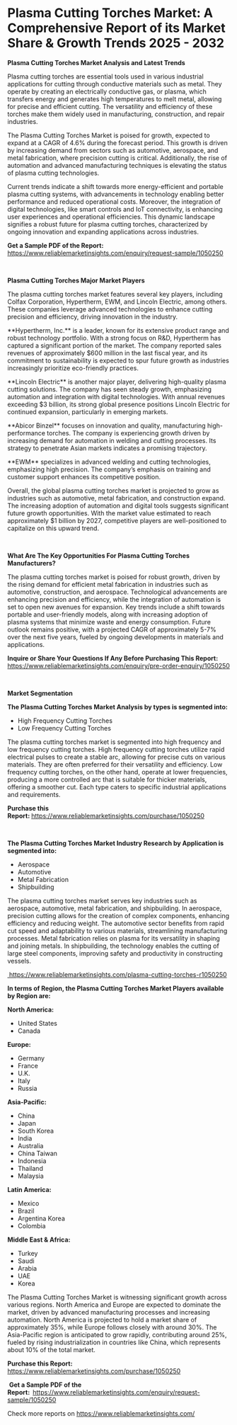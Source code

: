 <p><h1>Plasma Cutting Torches Market: A Comprehensive Report of its Market Share & Growth Trends 2025 - 2032</h1></p><p><strong>Plasma Cutting Torches Market Analysis and Latest Trends</strong></p>
<p><p>Plasma cutting torches are essential tools used in various industrial applications for cutting through conductive materials such as metal. They operate by creating an electrically conductive gas, or plasma, which transfers energy and generates high temperatures to melt metal, allowing for precise and efficient cutting. The versatility and efficiency of these torches make them widely used in manufacturing, construction, and repair industries.</p><p>The Plasma Cutting Torches Market is poised for growth, expected to expand at a CAGR of 4.6% during the forecast period. This growth is driven by increasing demand from sectors such as automotive, aerospace, and metal fabrication, where precision cutting is critical. Additionally, the rise of automation and advanced manufacturing techniques is elevating the status of plasma cutting technologies. </p><p>Current trends indicate a shift towards more energy-efficient and portable plasma cutting systems, with advancements in technology enabling better performance and reduced operational costs. Moreover, the integration of digital technologies, like smart controls and IoT connectivity, is enhancing user experiences and operational efficiencies. This dynamic landscape signifies a robust future for plasma cutting torches, characterized by ongoing innovation and expanding applications across industries.</p></p>
<p><strong>Get a Sample PDF of the Report:&nbsp;</strong> <a href="https://www.reliablemarketinsights.com/enquiry/request-sample/1050250?utm_campaign=2199&utm_medium=2&utm_source=Github&utm_content=ia&utm_term=25032025&utm_id=plasma-cutting-torches">https://www.reliablemarketinsights.com/enquiry/request-sample/1050250</a></p>
<p>&nbsp;</p>
<p><strong>Plasma Cutting Torches Major Market Players</strong></p>
<p><p>The plasma cutting torches market features several key players, including Colfax Corporation, Hypertherm, EWM, and Lincoln Electric, among others. These companies leverage advanced technologies to enhance cutting precision and efficiency, driving innovation in the industry.</p><p>**Hypertherm, Inc.** is a leader, known for its extensive product range and robust technology portfolio. With a strong focus on R&D, Hypertherm has captured a significant portion of the market. The company reported sales revenues of approximately $600 million in the last fiscal year, and its commitment to sustainability is expected to spur future growth as industries increasingly prioritize eco-friendly practices.</p><p>**Lincoln Electric** is another major player, delivering high-quality plasma cutting solutions. The company has seen steady growth, emphasizing automation and integration with digital technologies. With annual revenues exceeding $3 billion, its strong global presence positions Lincoln Electric for continued expansion, particularly in emerging markets.</p><p>**Abicor Binzel** focuses on innovation and quality, manufacturing high-performance torches. The company is experiencing growth driven by increasing demand for automation in welding and cutting processes. Its strategy to penetrate Asian markets indicates a promising trajectory.</p><p>**EWM** specializes in advanced welding and cutting technologies, emphasizing high precision. The company’s emphasis on training and customer support enhances its competitive position. </p><p>Overall, the global plasma cutting torches market is projected to grow as industries such as automotive, metal fabrication, and construction expand. The increasing adoption of automation and digital tools suggests significant future growth opportunities. With the market value estimated to reach approximately $1 billion by 2027, competitive players are well-positioned to capitalize on this upward trend.</p></p>
<p>&nbsp;</p>
<p><strong>What Are The Key Opportunities For Plasma Cutting Torches Manufacturers?</strong></p>
<p><p>The plasma cutting torches market is poised for robust growth, driven by the rising demand for efficient metal fabrication in industries such as automotive, construction, and aerospace. Technological advancements are enhancing precision and efficiency, while the integration of automation is set to open new avenues for expansion. Key trends include a shift towards portable and user-friendly models, along with increasing adoption of plasma systems that minimize waste and energy consumption. Future outlook remains positive, with a projected CAGR of approximately 5-7% over the next five years, fueled by ongoing developments in materials and applications.</p></p>
<p><strong>Inquire or Share Your Questions If Any Before Purchasing This Report:</strong> <a href="https://www.reliablemarketinsights.com/enquiry/pre-order-enquiry/1050250?utm_campaign=2199&utm_medium=2&utm_source=Github&utm_content=ia&utm_term=25032025&utm_id=plasma-cutting-torches">https://www.reliablemarketinsights.com/enquiry/pre-order-enquiry/1050250</a></p>
<p>&nbsp;</p>
<p><strong>Market Segmentation</strong></p>
<p><strong>The Plasma Cutting Torches Market Analysis by types is segmented into:</strong></p>
<p><ul><li>High Frequency Cutting Torches</li><li>Low Frequency Cutting Torches</li></ul></p>
<p><p>The plasma cutting torches market is segmented into high frequency and low frequency cutting torches. High frequency cutting torches utilize rapid electrical pulses to create a stable arc, allowing for precise cuts on various materials. They are often preferred for their versatility and efficiency. Low frequency cutting torches, on the other hand, operate at lower frequencies, producing a more controlled arc that is suitable for thicker materials, offering a smoother cut. Each type caters to specific industrial applications and requirements.</p></p>
<p><strong>Purchase this Report:&nbsp;</strong><a href="https://www.reliablemarketinsights.com/purchase/1050250?utm_campaign=2199&utm_medium=2&utm_source=Github&utm_content=ia&utm_term=25032025&utm_id=plasma-cutting-torches">https://www.reliablemarketinsights.com/purchase/1050250</a></p>
<p>&nbsp;</p>
<p><strong>The Plasma Cutting Torches Market Industry Research by Application is segmented into:</strong></p>
<p><ul><li>Aerospace</li><li>Automotive</li><li>Metal Fabrication</li><li>Shipbuilding</li></ul></p>
<p><p>The plasma cutting torches market serves key industries such as aerospace, automotive, metal fabrication, and shipbuilding. In aerospace, precision cutting allows for the creation of complex components, enhancing efficiency and reducing weight. The automotive sector benefits from rapid cut speed and adaptability to various materials, streamlining manufacturing processes. Metal fabrication relies on plasma for its versatility in shaping and joining metals. In shipbuilding, the technology enables the cutting of large steel components, improving safety and productivity in constructing vessels.</p></p>
<p><a href="https://www.reliablemarketinsights.com/plasma-cutting-torches-r1050250?utm_campaign=2199&utm_medium=2&utm_source=Github&utm_content=ia&utm_term=25032025&utm_id=plasma-cutting-torches">&nbsp;https://www.reliablemarketinsights.com/plasma-cutting-torches-r1050250</a></p>
<p><strong>In terms of Region, the Plasma Cutting Torches Market Players available by Region are:</strong></p>
<p>
    <p> <strong> North America: </strong>
        <ul>
            <li>United States</li>
            <li>Canada</li>
        </ul>
        </p> 
    <p> <strong> Europe: </strong>
        <ul>
            <li>Germany</li>
            <li>France</li>
            <li>U.K.</li>
            <li>Italy</li>
            <li>Russia</li>
        </ul>
        </p> 
    <p> <strong> Asia-Pacific: </strong>
        <ul>
            <li>China</li>
            <li>Japan</li>
            <li>South Korea</li>
            <li>India</li>
            <li>Australia</li>
            <li>China Taiwan</li>
            <li>Indonesia</li>
            <li>Thailand</li>
            <li>Malaysia</li>
        </ul>
        </p> 
    <p> <strong> Latin America: </strong>
        <ul>
            <li>Mexico</li>
            <li>Brazil</li>
            <li>Argentina Korea</li>
            <li>Colombia</li>
        </ul>
        </p> 
    <p> <strong> Middle East & Africa: </strong>
        <ul>
            <li>Turkey</li>
            <li>Saudi</li>
            <li>Arabia</li>
            <li>UAE</li>
            <li>Korea</li>
        </ul>
    </p>
    </p>
<p><p>The Plasma Cutting Torches Market is witnessing significant growth across various regions. North America and Europe are expected to dominate the market, driven by advanced manufacturing processes and increasing automation. North America is projected to hold a market share of approximately 35%, while Europe follows closely with around 30%. The Asia-Pacific region is anticipated to grow rapidly, contributing around 25%, fueled by rising industrialization in countries like China, which represents about 10% of the total market.</p></p>
<p><strong>Purchase this Report: </strong><a href="https://www.reliablemarketinsights.com/purchase/1050250?utm_campaign=2199&utm_medium=2&utm_source=Github&utm_content=ia&utm_term=25032025&utm_id=plasma-cutting-torches">https://www.reliablemarketinsights.com/purchase/1050250</a></p>
<p>&nbsp;<strong>Get a Sample PDF of the Report:&nbsp;&nbsp;</strong><a href="https://www.reliablemarketinsights.com/enquiry/request-sample/1050250?utm_campaign=2199&utm_medium=2&utm_source=Github&utm_content=ia&utm_term=25032025&utm_id=plasma-cutting-torches">https://www.reliablemarketinsights.com/enquiry/request-sample/1050250</a></p>
<p><strong></strong></p>
<p>Check more reports on <a href="https://www.reliablemarketinsights.com/?utm_campaign=2199&utm_medium=2&utm_source=Github&utm_content=ia&utm_term=25032025&utm_id=plasma-cutting-torches">https://www.reliablemarketinsights.com/</a></p>